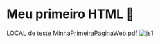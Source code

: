 # Meu primeiro HTML 🎩
LOCAL de teste
[MinhaPrimeiraPáginaWeb.pdf](https://github.com/Lili200Cardoso/Digital-Innovation-One/files/8992902/MinhaPrimeiraPaginaWeb.pdf)
![js1](https://user-images.githubusercontent.com/96260047/175967895-79c72539-df4c-4141-b224-53a9209d2b94.PNG)

